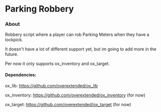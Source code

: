 # Parking Robbery

### About
Robbery script where a player can rob Parking Meters when they have a lockpick.

It doesn't have a lot of different support yet, but im going to add more in the future.

Per now it only supports ox_inventory and ox_target.

#### Dependencies: 
ox_lib: https://github.com/overextended/ox_lib

ox_inventory: https://github.com/overextended/ox_inventory (for now)

ox_target: https://github.com/overextended/ox_target (for now)
